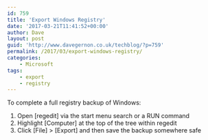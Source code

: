 ```yaml
---
id: 759
title: 'Export Windows Registry'
date: '2017-03-21T11:41:52+00:00'
author: Dave
layout: post
guid: 'http://www.davegernon.co.uk/techblog/?p=759'
permalink: /2017/03/export-windows-registry/
categories:
    - Microsoft
tags:
    - export
    - registry
---
```


To complete a full registry backup of Windows:

1. Open \[regedit\] via the start menu search or a RUN command
2. Highlight \[Computer\] at the top of the tree within regedit
3. Click \[File\] &gt; \[Export\] and then save the backup somewhere safe